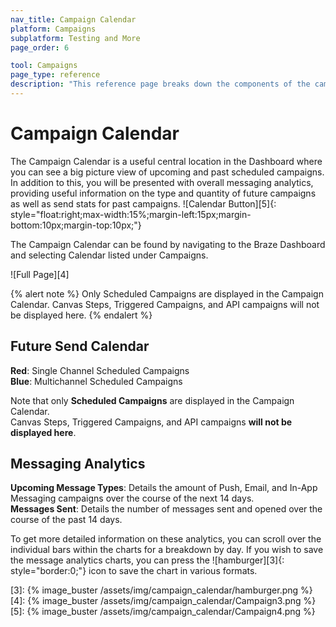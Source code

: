 ```yaml
---
nav_title: Campaign Calendar
platform: Campaigns
subplatform: Testing and More
page_order: 6

tool: Campaigns
page_type: reference
description: "This reference page breaks down the components of the campaign calendar."
---
```


# Campaign Calendar

The Campaign Calendar is a useful central location in the Dashboard where you can see a big picture view of upcoming and past scheduled campaigns. In addition to this, you will be presented with overall messaging analytics, providing useful information on the type and quantity of future campaigns as well as send stats for past campaigns. 
![Calendar Button][5]{: style="float:right;max-width:15%;margin-left:15px;margin-bottom:10px;margin-top:10px;"}

The Campaign Calendar can be found by navigating to the Braze Dashboard and selecting Calendar listed under Campaigns. 

![Full Page][4]

{% alert note %}
Only Scheduled Campaigns are displayed in the Campaign Calendar. Canvas Steps, Triggered Campaigns, and API campaigns will not be displayed here.
{% endalert %}

## Future Send Calendar

__Red__: Single Channel Scheduled Campaigns<br>
__Blue__: Multichannel Scheduled Campaigns

Note that only __Scheduled Campaigns__ are displayed in the Campaign Calendar.<br> 
Canvas Steps, Triggered Campaigns, and API campaigns __will not be displayed here__. 

## Messaging Analytics

__Upcoming Message Types__: Details the amount of Push, Email, and In-App Messaging campaigns over the course of the next 14 days.<br> 
__Messages Sent__: Details the number of messages sent and opened over the course of the past 14 days. 

To get more detailed information on these analytics, you can scroll over the individual bars within the charts for a breakdown by day. If you wish to save the message analytics charts, you can press the ![hamburger][3]{: style="border:0;"} icon to save the chart in various formats. 

[3]: {% image_buster /assets/img/campaign_calendar/hamburger.png %}
[4]: {% image_buster /assets/img/campaign_calendar/Campaign3.png %}
[5]: {% image_buster /assets/img/campaign_calendar/Campaign4.png %}